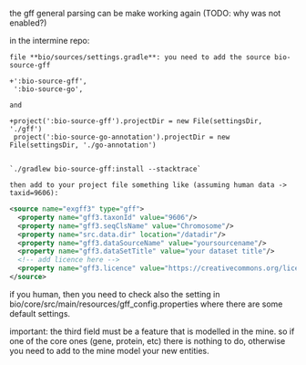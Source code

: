 the gff general parsing can be make working again (TODO: why was not enabled?)

in the intermine repo:
```
file **bio/sources/settings.gradle**: you need to add the source bio-source-gff

+':bio-source-gff',
 ':bio-source-go',

and 

+project(':bio-source-gff').projectDir = new File(settingsDir, './gff')
 project(':bio-source-go-annotation').projectDir = new File(settingsDir, './go-annotation')


`./gradlew bio-source-gff:install --stacktrace`

then add to your project file something like (assuming human data -> taxid=9606): 
```
```xml
<source name="exgff3" type="gff">
  <property name="gff3.taxonId" value="9606"/>
  <property name="gff3.seqClsName" value="Chromosome"/>
  <property name="src.data.dir" location="/datadir"/>
  <property name="gff3.dataSourceName" value="yoursourcename"/>
  <property name="gff3.dataSetTitle" value="your dataset title"/>
  <!-- add licence here -->
  <property name="gff3.licence" value="https://creativecommons.org/licenses/by-sa/3.0/" />
</source>
```

if you human, then you need to check also the setting in bio/core/src/main/resources/gff_config.properties
where there are some default settings.

important: the third field must be a feature that is modelled in the mine. 
so if one of the core ones (gene, protein, etc) there is nothing to do, otherwise you need to add to the mine model your new entities.

